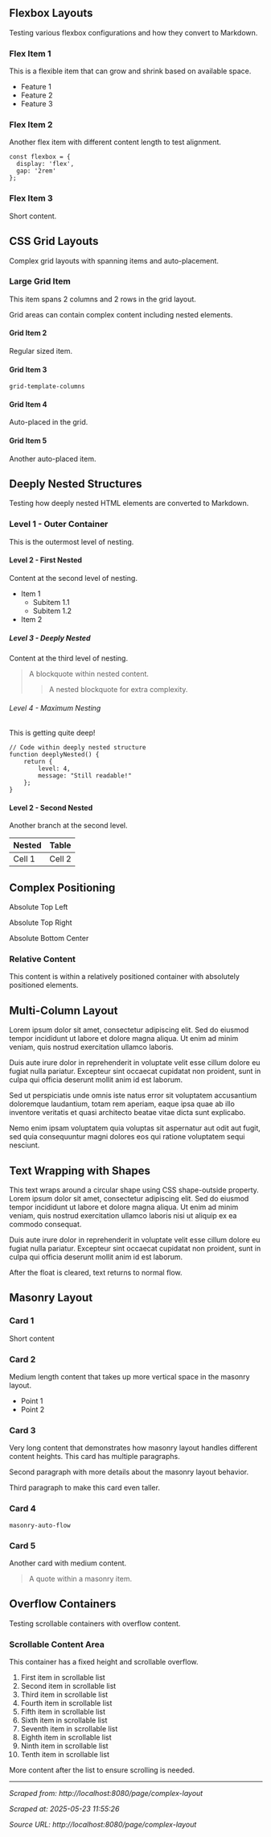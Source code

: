 ## Flexbox Layouts

Testing various flexbox configurations and how they convert to Markdown.

### Flex Item 1

This is a flexible item that can grow and shrink based on available space.

- Feature 1
- Feature 2
- Feature 3

### Flex Item 2

Another flex item with different content length to test alignment.

```
const flexbox = {
  display: 'flex',
  gap: '2rem'
};
```

### Flex Item 3

Short content.

## CSS Grid Layouts

Complex grid layouts with spanning items and auto-placement.

### Large Grid Item

This item spans 2 columns and 2 rows in the grid layout.

Grid areas can contain complex content including nested elements.

#### Grid Item 2

Regular sized item.

#### Grid Item 3

`grid-template-columns`

#### Grid Item 4

Auto-placed in the grid.

#### Grid Item 5

Another auto-placed item.

## Deeply Nested Structures

Testing how deeply nested HTML elements are converted to Markdown.

### Level 1 - Outer Container

This is the outermost level of nesting.

#### Level 2 - First Nested

Content at the second level of nesting.

- Item 1
  - Subitem 1.1
  - Subitem 1.2
- Item 2

##### Level 3 - Deeply Nested

Content at the third level of nesting.

> A blockquote within nested content.
>
> > A nested blockquote for extra complexity.

###### Level 4 - Maximum Nesting

This is getting quite deep!

```
// Code within deeply nested structure
function deeplyNested() {
    return {
        level: 4,
        message: "Still readable!"
    };
}
```

#### Level 2 - Second Nested

Another branch at the second level.

| Nested | Table  |
| ------ | ------ |
| Cell 1 | Cell 2 |

## Complex Positioning

Absolute Top Left

Absolute Top Right

Absolute Bottom Center

### Relative Content

This content is within a relatively positioned container with absolutely
positioned elements.

## Multi-Column Layout

Lorem ipsum dolor sit amet, consectetur adipiscing elit. Sed do eiusmod tempor
incididunt ut labore et dolore magna aliqua. Ut enim ad minim veniam, quis
nostrud exercitation ullamco laboris.

Duis aute irure dolor in reprehenderit in voluptate velit esse cillum dolore eu
fugiat nulla pariatur. Excepteur sint occaecat cupidatat non proident, sunt in
culpa qui officia deserunt mollit anim id est laborum.

Sed ut perspiciatis unde omnis iste natus error sit voluptatem accusantium
doloremque laudantium, totam rem aperiam, eaque ipsa quae ab illo inventore
veritatis et quasi architecto beatae vitae dicta sunt explicabo.

Nemo enim ipsam voluptatem quia voluptas sit aspernatur aut odit aut fugit, sed
quia consequuntur magni dolores eos qui ratione voluptatem sequi nesciunt.

## Text Wrapping with Shapes

This text wraps around a circular shape using CSS shape-outside property. Lorem
ipsum dolor sit amet, consectetur adipiscing elit. Sed do eiusmod tempor
incididunt ut labore et dolore magna aliqua. Ut enim ad minim veniam, quis
nostrud exercitation ullamco laboris nisi ut aliquip ex ea commodo consequat.

Duis aute irure dolor in reprehenderit in voluptate velit esse cillum dolore eu
fugiat nulla pariatur. Excepteur sint occaecat cupidatat non proident, sunt in
culpa qui officia deserunt mollit anim id est laborum.

After the float is cleared, text returns to normal flow.

## Masonry Layout

### Card 1

Short content

### Card 2

Medium length content that takes up more vertical space in the masonry layout.

- Point 1
- Point 2

### Card 3

Very long content that demonstrates how masonry layout handles different content
heights. This card has multiple paragraphs.

Second paragraph with more details about the masonry layout behavior.

Third paragraph to make this card even taller.

### Card 4

`masonry-auto-flow`

### Card 5

Another card with medium content.

> A quote within a masonry item.

## Overflow Containers

Testing scrollable containers with overflow content.

### Scrollable Content Area

This container has a fixed height and scrollable overflow.

1. First item in scrollable list
2. Second item in scrollable list
3. Third item in scrollable list
4. Fourth item in scrollable list
5. Fifth item in scrollable list
6. Sixth item in scrollable list
7. Seventh item in scrollable list
8. Eighth item in scrollable list
9. Ninth item in scrollable list
10. Tenth item in scrollable list

More content after the list to ensure scrolling is needed.

---

_Scraped from: http://localhost:8080/page/complex-layout_

_Scraped at: 2025-05-23 11:55:26_

_Source URL: http://localhost:8080/page/complex-layout_
